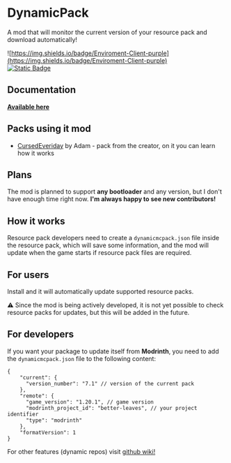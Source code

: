 # DynamicPack
A mod that will monitor the current version of your resource pack and download automatically!

![https://img.shields.io/badge/Enviroment-Client-purple](https://img.shields.io/badge/Enviroment-Client-purple)  
[![Static Badge](https://img.shields.io/badge/Github-gray?logo=github)
](https://github.com/AdamCalculator/DynamicPack)

## Documentation
[**Available here**](https://github.com/AdamCalculator/DynamicPack/wiki)

## Packs using it mod
* [CursedEveriday](https://github.com/AdamCalculator/CursedEveryday) by Adam - pack from the creator, on it you can learn how it works

## Plans
The mod is planned to support **any bootloader** and any version, but I don't have enough time right now. **I'm always happy to see new contributors!**

## How it works
Resource pack developers need to create a `dynamicmcpack.json` file inside the resource pack, which will save some information, and the mod will update when the game starts if resource pack files are required.

## For users
Install and it will automatically update supported resource packs.

⚠️ Since the mod is being actively developed, it is not yet possible to check resource packs for updates, but this will be added in the future.


## For developers
If you want your package to update itself from **Modrinth**, you need to add the `dynamicmcpack.json` file to the following content:
```json5
{
    "current": {
      "version_number": "7.1" // version of the current pack
    },
    "remote": {
      "game_version": "1.20.1", // game version
      "modrinth_project_id": "better-leaves", // your project identifier
      "type": "modrinth"
    },
    "formatVersion": 1
}
```

For other features (dynamic repos) visit [github wiki!](https://github.com/AdamCalculator/DynamicPack/wiki)
